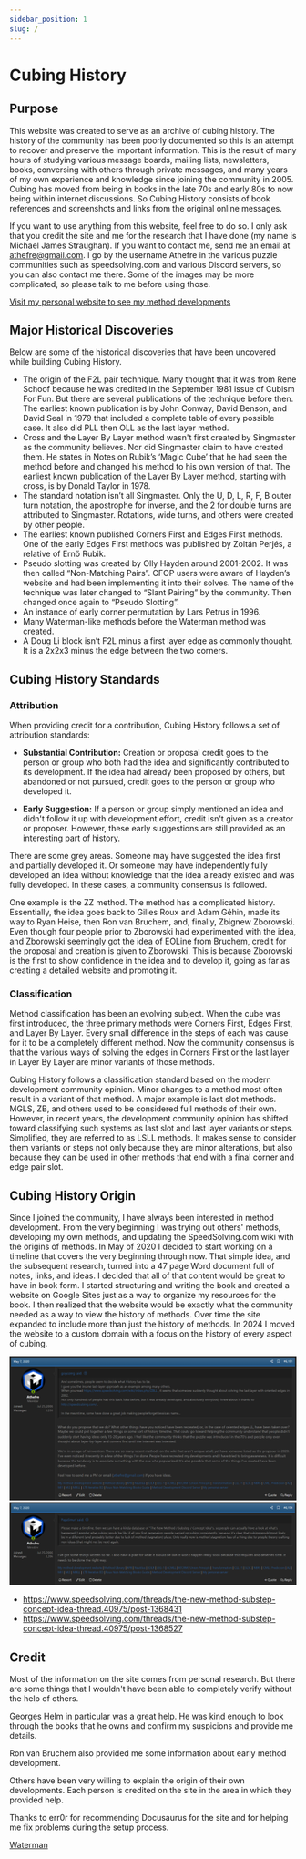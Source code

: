 ```yaml
---
sidebar_position: 1
slug: /
---
```


# Cubing History

## Purpose

This website was created to serve as an archive of cubing history. The history of the community has been poorly documented so this is an attempt to recover and preserve the important information. This is the result of many hours of studying various message boards, mailing lists, newsletters, books, conversing with others through private messages, and many years of my own experience and knowledge since joining the community in 2005. Cubing has moved from being in books in the late 70s and early 80s to now being within internet discussions. So Cubing History consists of book references and screenshots and links from the original online messages.

If you want to use anything from this website, feel free to do so. I only ask that you credit the site and me for the research that I have done (my name is Michael James Straughan). If you want to contact me, send me an email at athefre@gmail.com. I go by the username Athefre in the various puzzle communities such as speedsolving.com and various Discord servers, so you can also contact me there. Some of the images may be more complicated, so please talk to me before using those.

[Visit my personal website to see my method developments](https://sites.google.com/site/athefre)

## Major Historical Discoveries

Below are some of the historical discoveries that have been uncovered while building Cubing History.

- The origin of the F2L pair technique. Many thought that it was from Rene Schoof because he was credited in the September 1981 issue of Cubism For Fun. But there are several publications of the technique before then. The earliest known publication is by John Conway, David Benson, and David Seal in 1979 that included a complete table of every possible case. It also did PLL then OLL as the last layer method.
- Cross and the Layer By Layer method wasn't first created by Singmaster as the community believes. Nor did Singmaster claim to have created them. He states in Notes on Rubik’s ‘Magic Cube’ that he had seen the method before and changed his method to his own version of that. The earliest known publication of the Layer By Layer method, starting with cross, is by Donald Taylor in 1978.
- The standard notation isn’t all Singmaster. Only the U, D, L, R, F, B outer turn notation, the apostrophe for inverse, and the 2 for double turns are attributed to Singmaster. Rotations, wide turns, and others were created by other people.
- The earliest known published Corners First and Edges First methods. One of the early Edges First methods was published by Zoltán Perjés, a relative of Ernő Rubik.
- Pseudo slotting was created by Olly Hayden around 2001-2002. It was then called “Non-Matching Pairs”. CFOP users were aware of Hayden’s website and had been implementing it into their solves. The name of the technique was later changed to “Slant Pairing” by the community. Then changed once again to “Pseudo Slotting”.
- An instance of early corner permutation by Lars Petrus in 1996.
- Many Waterman-like methods before the Waterman method was created.
- A Doug Li block isn’t F2L minus a first layer edge as commonly thought. It is a 2x2x3 minus the edge between the two corners.

## Cubing History Standards

### Attribution

When providing credit for a contribution, Cubing History follows a set of attribution standards:

- **Substantial Contribution:** Creation or proposal credit goes to the person or group who both had the idea and significantly contributed to its development. If the idea had already been proposed by others, but abandoned or not pursued, credit goes to the person or group who developed it.

- **Early Suggestion:** If a person or group simply mentioned an idea and didn't follow it up with development effort, credit isn't given as a creator or proposer. However, these early suggestions are still provided as an interesting part of history.

There are some grey areas. Someone may have suggested the idea first and partially developed it. Or someone may have independently fully developed an idea without knowledge that the idea already existed and was fully developed. In these cases, a community consensus is followed.

One example is the ZZ method. The method has a complicated history. Essentially, the idea goes back to Gilles Roux and Adam Géhin, made its way to Ryan Heise, then Ron van Bruchem, and, finally, Zbignew Zborowski. Even though four people prior to Zborowski had experimented with the idea, and Zborowski seemingly got the idea of EOLine from Bruchem, credit for the proposal and creation is given to Zborowski. This is because Zborowski is the first to show confidence in the idea and to develop it, going as far as creating a detailed website and promoting it.

### Classification

Method classification has been an evolving subject. When the cube was first introduced, the three primary methods were Corners First, Edges First, and Layer By Layer. Every small difference in the steps of each was cause for it to be a completely different method. Now the community consensus is that the various ways of solving the edges in Corners First or the last layer in Layer By Layer are minor variants of those methods.

Cubing History follows a classification standard based on the modern development community opinion. Minor changes to a method most often result in a variant of that method. A major example is last slot methods. MGLS, ZB, and others used to be considered full methods of their own. However, in recent years, the development community opinion has shifted toward classifying such systems as last slot and last layer variants or steps. Simplified, they are referred to as LSLL methods. It makes sense to consider them variants or steps not only because they are minor alterations, but also because they can be used in other methods that end with a final corner and edge pair slot.

## Cubing History Origin

Since I joined the community, I have always been interested in method development. From the very beginning I was trying out others' methods, developing my own methods, and updating the SpeedSolving.com wiki with the origins of methods. In May of 2020 I decided to start working on a timeline that covers the very beginning through now. That simple idea, and the subsequent research, turned into a 47 page Word document full of notes, links, and ideas. I decided that all of that content would be great to have in book form. I started structuring and writing the book and created a website on Google Sites just as a way to organize my resources for the book. I then realized that the website would be exactly what the community needed as a way to view the history of methods. Over time the site expanded to include more than just the history of methods. In 2024 I moved the website to a custom domain with a focus on the history of every aspect of cubing.

![Origin post 1](img/HomePage/Origin1.png)
![Origin post 2](img/HomePage/Origin2.png)

- https://www.speedsolving.com/threads/the-new-method-substep-concept-idea-thread.40975/post-1368431
- https://www.speedsolving.com/threads/the-new-method-substep-concept-idea-thread.40975/post-1368527

## Credit

Most of the information on the site comes from personal research. But there are some things that I wouldn't have been able to completely verify without the help of others.

Georges Helm in particular was a great help. He was kind enough to look through the books that he owns and confirm my suspicions and provide me details.

Ron van Bruchem also provided me some information about early method development.

Others have been very willing to explain the origin of their own developments. Each person is credited on the site in the area in which they provided help.

Thanks to err0r for recommending Docusaurus for the site and for helping me fix problems during the setup process.

[Waterman](../README)